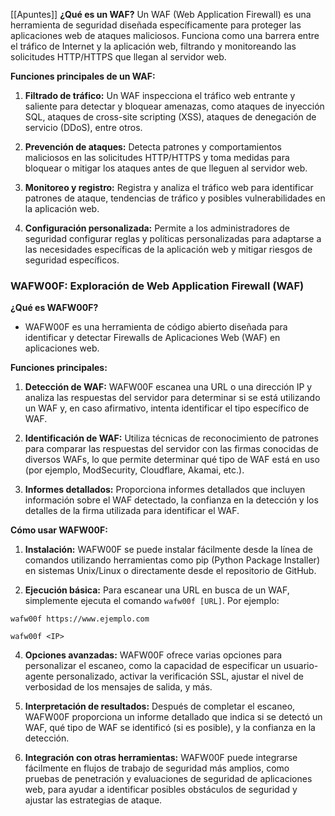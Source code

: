 [[Apuntes]]
**¿Qué es un WAF?** Un WAF (Web Application Firewall) es una herramienta de seguridad diseñada específicamente para proteger las aplicaciones web de ataques maliciosos. Funciona como una barrera entre el tráfico de Internet y la aplicación web, filtrando y monitoreando las solicitudes HTTP/HTTPS que llegan al servidor web.

**Funciones principales de un WAF:**

1. **Filtrado de tráfico:** Un WAF inspecciona el tráfico web entrante y saliente para detectar y bloquear amenazas, como ataques de inyección SQL, ataques de cross-site scripting (XSS), ataques de denegación de servicio (DDoS), entre otros.

2. **Prevención de ataques:** Detecta patrones y comportamientos maliciosos en las solicitudes HTTP/HTTPS y toma medidas para bloquear o mitigar los ataques antes de que lleguen al servidor web.

3. **Monitoreo y registro:** Registra y analiza el tráfico web para identificar patrones de ataque, tendencias de tráfico y posibles vulnerabilidades en la aplicación web.

4. **Configuración personalizada:** Permite a los administradores de seguridad configurar reglas y políticas personalizadas para adaptarse a las necesidades específicas de la aplicación web y mitigar riesgos de seguridad específicos.

### **WAFW00F: Exploración de Web Application Firewall (WAF)**

**¿Qué es WAFW00F?**

- WAFW00F es una herramienta de código abierto diseñada para identificar y detectar Firewalls de Aplicaciones Web (WAF) en aplicaciones web.

**Funciones principales:**

1. **Detección de WAF:** WAFW00F escanea una URL o una dirección IP y analiza las respuestas del servidor para determinar si se está utilizando un WAF y, en caso afirmativo, intenta identificar el tipo específico de WAF.

2. **Identificación de WAF:** Utiliza técnicas de reconocimiento de patrones para comparar las respuestas del servidor con las firmas conocidas de diversos WAFs, lo que permite determinar qué tipo de WAF está en uso (por ejemplo, ModSecurity, Cloudflare, Akamai, etc.).

3. **Informes detallados:** Proporciona informes detallados que incluyen información sobre el WAF detectado, la confianza en la detección y los detalles de la firma utilizada para identificar el WAF.


**Cómo usar WAFW00F:**

1. **Instalación:** WAFW00F se puede instalar fácilmente desde la línea de comandos utilizando herramientas como pip (Python Package Installer) en sistemas Unix/Linux o directamente desde el repositorio de GitHub.

2. **Ejecución básica:** Para escanear una URL en busca de un WAF, simplemente ejecuta el comando `wafw00f [URL]`. Por ejemplo:
```
wafw00f https://www.ejemplo.com

wafw00f <IP>
```

4. **Opciones avanzadas:** WAFW00F ofrece varias opciones para personalizar el escaneo, como la capacidad de especificar un usuario-agente personalizado, activar la verificación SSL, ajustar el nivel de verbosidad de los mensajes de salida, y más.

5. **Interpretación de resultados:** Después de completar el escaneo, WAFW00F proporciona un informe detallado que indica si se detectó un WAF, qué tipo de WAF se identificó (si es posible), y la confianza en la detección.

6. **Integración con otras herramientas:** WAFW00F puede integrarse fácilmente en flujos de trabajo de seguridad más amplios, como pruebas de penetración y evaluaciones de seguridad de aplicaciones web, para ayudar a identificar posibles obstáculos de seguridad y ajustar las estrategias de ataque.
